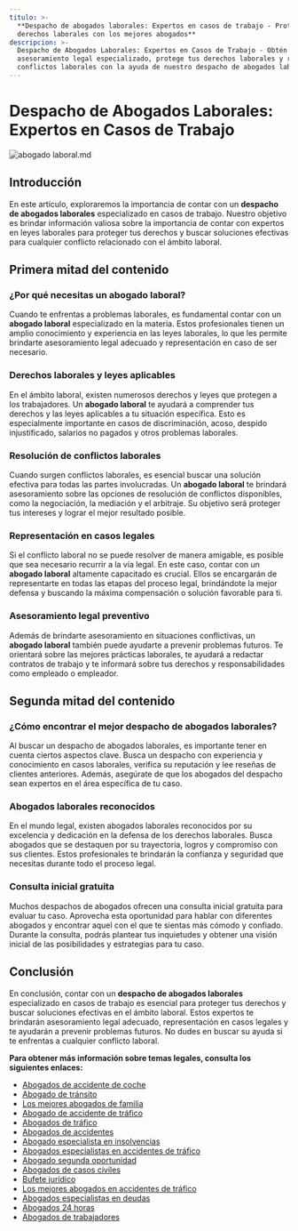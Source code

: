```yaml
---
titulo: >-
  **Despacho de abogados laborales: Expertos en casos de trabajo - Protege tus
  derechos laborales con los mejores abogados**
descripcion: >-
  Despacho de Abogados Laborales: Expertos en Casos de Trabajo - Obtén
  asesoramiento legal especializado, protege tus derechos laborales y resuelve
  conflictos laborales con la ayuda de nuestro despacho de abogados laborales.
---
```


# **Despacho de Abogados Laborales: Expertos en Casos de Trabajo**

 ![abogado laboral.md](./img/abogado-laboral-1.webp)

## **Introducción**

En este artículo, exploraremos la importancia de contar con un **despacho de abogados laborales** especializado en casos de trabajo. Nuestro objetivo es brindar información valiosa sobre la importancia de contar con expertos en leyes laborales para proteger tus derechos y buscar soluciones efectivas para cualquier conflicto relacionado con el ámbito laboral.

## **Primera mitad del contenido**

### **¿Por qué necesitas un abogado laboral?**

Cuando te enfrentas a problemas laborales, es fundamental contar con un **abogado laboral** especializado en la materia. Estos profesionales tienen un amplio conocimiento y experiencia en las leyes laborales, lo que les permite brindarte asesoramiento legal adecuado y representación en caso de ser necesario.

### **Derechos laborales y leyes aplicables**

En el ámbito laboral, existen numerosos derechos y leyes que protegen a los trabajadores. Un **abogado laboral** te ayudará a comprender tus derechos y las leyes aplicables a tu situación específica. Esto es especialmente importante en casos de discriminación, acoso, despido injustificado, salarios no pagados y otros problemas laborales.

### **Resolución de conflictos laborales**

Cuando surgen conflictos laborales, es esencial buscar una solución efectiva para todas las partes involucradas. Un **abogado laboral** te brindará asesoramiento sobre las opciones de resolución de conflictos disponibles, como la negociación, la mediación y el arbitraje. Su objetivo será proteger tus intereses y lograr el mejor resultado posible.

### **Representación en casos legales**

Si el conflicto laboral no se puede resolver de manera amigable, es posible que sea necesario recurrir a la vía legal. En este caso, contar con un **abogado laboral** altamente capacitado es crucial. Ellos se encargarán de representarte en todas las etapas del proceso legal, brindándote la mejor defensa y buscando la máxima compensación o solución favorable para ti.

### **Asesoramiento legal preventivo**

Además de brindarte asesoramiento en situaciones conflictivas, un **abogado laboral** también puede ayudarte a prevenir problemas futuros. Te orientará sobre las mejores prácticas laborales, te ayudará a redactar contratos de trabajo y te informará sobre tus derechos y responsabilidades como empleado o empleador.

## **Segunda mitad del contenido**

### **¿Cómo encontrar el mejor despacho de abogados laborales?**

Al buscar un despacho de abogados laborales, es importante tener en cuenta ciertos aspectos clave. Busca un despacho con experiencia y conocimiento en casos laborales, verifica su reputación y lee reseñas de clientes anteriores. Además, asegúrate de que los abogados del despacho sean expertos en el área específica de tu caso.

### **Abogados laborales reconocidos**

En el mundo legal, existen abogados laborales reconocidos por su excelencia y dedicación en la defensa de los derechos laborales. Busca abogados que se destaquen por su trayectoria, logros y compromiso con sus clientes. Estos profesionales te brindarán la confianza y seguridad que necesitas durante todo el proceso legal.

### **Consulta inicial gratuita**

Muchos despachos de abogados ofrecen una consulta inicial gratuita para evaluar tu caso. Aprovecha esta oportunidad para hablar con diferentes abogados y encontrar aquel con el que te sientas más cómodo y confiado. Durante la consulta, podrás plantear tus inquietudes y obtener una visión inicial de las posibilidades y estrategias para tu caso.

## **Conclusión**

En conclusión, contar con un **despacho de abogados laborales** especializado en casos de trabajo es esencial para proteger tus derechos y buscar soluciones efectivas en el ámbito laboral. Estos expertos te brindarán asesoramiento legal adecuado, representación en casos legales y te ayudarán a prevenir problemas futuros. No dudes en buscar su ayuda si te enfrentas a cualquier conflicto laboral.

**Para obtener más información sobre temas legales, consulta los siguientes enlaces:**

- [Abogados de accidente de coche](abogados-accidente-coche)
- [Abogado de tránsito](abogado-de-transito)
- [Los mejores abogados de familia](buenos-abogados-de-familia)
- [Abogado de accidente de tráfico](abogado-accidente-trafico)
- [Abogados de tráfico](abogados-de-trafico)
- [Abogados de accidentes](abogados-de-accidentes)
- [Abogado especialista en insolvencias](abogado-especialista-en-insolvencias)
- [Abogados especialistas en accidentes de tráfico](abogados-especialistas-en-accidentes-de-trafico)
- [Abogado segunda oportunidad](abogado-segunda-oportunidad)
- [Abogados de casos civiles](abogados-de-casos-civiles)
- [Bufete jurídico](bufete-juridico)
- [Los mejores abogados en accidentes de tráfico](los-mejores-abogados-en-accidentes-de-trafico)
- [Abogados especialistas en deudas](abogados-especialistas-en-deudas)
- [Abogados 24 horas](abogados-24-horas)
- [Abogados de trabajadores](abogados-de-trabajadores)
